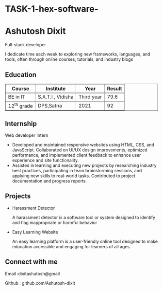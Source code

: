 # TASK-1-hex-software-
<!DOCTYPE html>
<html lang="en">

<head>
  <meta charset="UTF-8" />
  <meta name="viewport" content="width=device-width, initial-scale=1.0" />
  <link rel="stylesheet" href="style.css" />
  <title>Resume</title>
</head>

<body>
  <h1>
    Ashutosh Dixit
  </h1>
  <p>
    Full-stack developer 
  </p>
  <p>I dedicate time each week to exploring new frameworks, languages, and tools, often through online courses, tutorials, and industry blogs
  </p>
  <h2> Education</h2>
  <table border="">
    <tr>
      <th>Course</th>
      <th>Institute</th>
      <th>Year</th>
      <th>Result</th>
    </tr>
    <tr>
      <td>BE in IT</td>
      <td>S.A.T.I , Vidisha</td>
      <td>Third year</td>
      <td>79.6</td>
    </tr>
    <tr>
      <td>12<sup>th</sup> grade</td>
      <td>DPS,Satna</td>
      <td>2021</td>
      <td>92</td>
    </tr>
  </table>
  <h2>Internship</h2>
  <p>Web developer Intern</p>
  <ul>
    <li>Developed and maintained responsive websites using HTML, CSS, and JavaScript. Collaborated on UI/UX design improvements, optimized performance, and implemented client feedback to enhance user experience and site functionality.
    </li>
    <li>Assisted in learning and executing new projects by researching industry best practices, participating in team brainstorming sessions, and applying new skills to real-world tasks. Contributed to project documentation and progress reports.
    </li>
    
  </ul> 
  <h2>Projects
  </h2>
  <ul>
    <li>
    <p>Harassment Detector<?p>
<p>A harassment detector is a software tool or system designed to identify and flag inappropriate or harmful behavior
</p>
    </li>
    <li>Easy Learning Website
<p>An easy learning platform is a user-friendly online tool designed to make education accessible and engaging for learners of all ages. 
</p>
    </li>
  </ul>
  
  
  
    
  <script src="script.js"></script>
<h2> Connect with me </h2>
<p>Email :dixitashutosh@gmail</p>
<p>Github : github.com/Ashutosh-dixit</p>

</body>

</html>
